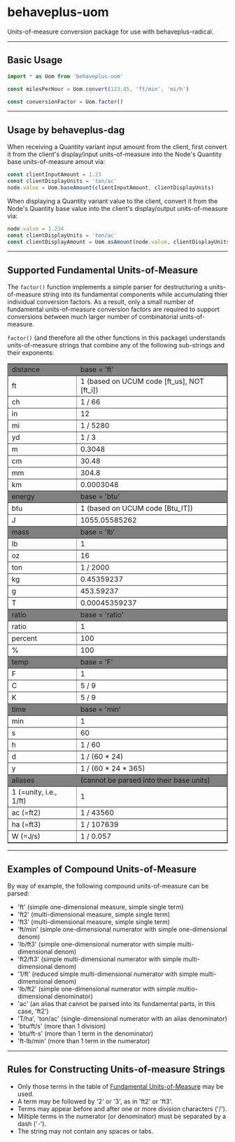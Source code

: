 # behaveplus-uom
Units-of-measure conversion package for use with behaveplus-radical.

---

## Basic Usage

```js
import * as Uom from 'behaveplus-uom'

const milesPerHour = Uom.convert(123.45, 'ft/min', 'mi/h')

const conversionFactor = Uom.factor()
```

---

## Usage by behaveplus-dag

When receiving a Quantity variant input amount from the client, first convert it from the client's display/input units-of-measure into the Node's Quantity base units-of-measure amout via:

```js
const clientInputAmount = 1.23
const clientDisplayUnits = 'ton/ac'
node.value = Uom.baseAmount(clientInputAmount, clientDisplayUnits)
```

When displaying a Quantity variant value to the client, convert it from the Node's Quantity base value into the client's display/output units-of-measure via:

```js
node.value = 1.234
const clientDisplayUnits = 'ton/ac'
const clientDisplayAmount = Uom.asAmount(node.value, clientDisplayUnits )
```

---

## Supported Fundamental Units-of-Measure

The `factor()` function implements a simple parser for destructuring a units-of-measure string into its fundamental components while accumulating thier individual conversion factors.  As a result, only a small number of fundamental units-of-measure conversion factors are required to support conversions between much larger number of combinatorial units-of-measure.

`factor()` (and therefore all the other functions in this package) understands units-of-measure strings that combine any of the following sub-strings and their exponents:

<a id='uom'></a>
<table border='1'>
  <tr bgcolor='gray'><td>distance</td><td>base = 'ft'</td></tr>
  <tr><td>ft</td><td> 1 (based on UCUM code [ft_us], NOT [ft_i])</td></tr>
  <tr><td>ch</td><td> 1 / 66</td></tr>
  <tr><td>in</td><td> 12</td></tr>
  <tr><td>mi</td><td> 1 / 5280</td></tr>
  <tr><td>yd</td><td> 1 / 3</td></tr>
  <tr><td>m</td><td> 0.3048</td></tr>
  <tr><td>cm</td><td> 30.48</td></tr>
  <tr><td>mm</td><td> 304.8</td></tr>
  <tr><td>km</td><td> 0.0003048</td></tr>

  <tr bgcolor='gray'><td>energy</td><td>base = 'btu'</td></tr>
  <tr><td>btu</td><td>1 (based on UCUM code [Btu_IT])</td></tr>
  <tr><td>J</td><td>1055.05585262</td></tr>

  <tr bgcolor='gray'><td>mass</td><td>base = 'lb'</td></tr>
  <tr><td>lb</td><td> 1</td></tr>
  <tr><td>oz</td><td> 16</td></tr>
  <tr><td>ton</td><td> 1 / 2000</td></tr>
  <tr><td>kg</td><td> 0.45359237</td></tr>
  <tr><td>g</td><td> 453.59237</td></tr>
  <tr><td>T</td><td> 0.00045359237</td></tr>

  <tr bgcolor='gray'><td>ratio</td><td>base = 'ratio'</td></tr>
  <tr><td>ratio</td><td> 1</td></tr>
  <tr><td>percent</td><td> 100</td></tr>
  <tr><td>%</td><td> 100</td></tr>

  <tr bgcolor='gray'><td>temp</td><td>base = 'F'</td></tr>
  <tr><td>F</td><td> 1</td></tr>
  <tr><td>C</td><td> 5 / 9</td></tr>
  <tr><td>K</td><td> 5 / 9</td></tr>

  <tr bgcolor='gray'><td>time</td><td>base = 'min'</td></tr>
  <tr><td>min</td><td> 1</td></tr>
  <tr><td>s</td><td> 60</td></tr>
  <tr><td>h</td><td> 1 / 60</td></tr>
  <tr><td>d</td><td> 1 / (60 * 24)</td></tr>
  <tr><td>y</td><td> 1 / (60 * 24 * 365)</td></tr>

  <tr bgcolor='gray'><td>aliases</td><td>(cannot be parsed into their base units)</tr></tr>
  <tr><td>1 (=unity, i.e., 1/ft)</td><td>1</td></tr>
  <tr><td>ac (=ft2)</td><td> 1 / 43560</td></tr>
  <tr><td>ha (=ft3)</td><td> 1 / 107639</td></tr>
  <tr><td>W (=J/s)</td><td> 1 / 0.057</td></tr>
</table>

---

## Examples of Compound Units-of-Measure

By way of example, the following compound units-of-measure can be parsed:
- 'ft' (simple one-dimensional measure, simple single term)
- 'ft2'  (multi-dimensional measure, simple single term)
- 'ft3' (multi-dimensional measure, simple single term)
- 'ft/min' (simple one-dimensional numerator with simple one-dimensional denom)
- 'lb/ft3' (simple one-dimensional numerator with simple multi-dimensional denom)
- 'ft2/ft3' (simple multi-dimensional numerator with simple multi-dimensional denom)
- '1/ft'  (reduced simple multi-dimensional numerator with simple multi-dimensional denom)
- 'lb/ft2' (simple one-dimensional numerator with simple multio-dimensional denominator)
- 'ac' (an alias that cannot be parsed into its fundamental parts, in this case, 'ft2')
- 'T/ha', 'ton/ac' (single-dimensional numerator with an alias denominator)
- 'btu/ft/s' (more than 1 division)
- 'btu/ft-s' (more than 1 term in the denominator)
- 'ft-lb/min' (more than 1 term in the numerator)

---

## Rules for Constructing Units-of-measure Strings

- Only those terms in the table of [Fundamental Units-of-Measure](#uom) may be used.
- A term may be followed by '2' or '3', as in 'ft2' or 'ft3'.
- Terms may appear before and after one or more division characters ('/').
- Miltiple terms in the numerator (or denominator) must be separated by a dash ('-').
- The string may not contain any spaces or tabs.
